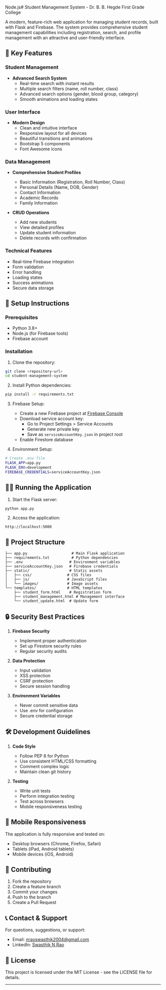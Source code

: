 Node.js# Student Management System - Dr. B. B. Hegde First Grade College

A modern, feature-rich web application for managing student records, built with Flask and Firebase. The system provides comprehensive student management capabilities including registration, search, and profile management with an attractive and user-friendly interface.

## 🌟 Key Features

### Student Management
- **Advanced Search System**
  - Real-time search with instant results
  - Multiple search filters (name, roll number, class)
  - Advanced search options (gender, blood group, category)
  - Smooth animations and loading states
  
### User Interface
- **Modern Design**
  - Clean and intuitive interface
  - Responsive layout for all devices
  - Beautiful transitions and animations
  - Bootstrap 5 components
  - Font Awesome icons

### Data Management
- **Comprehensive Student Profiles**
  - Basic Information (Registration, Roll Number, Class)
  - Personal Details (Name, DOB, Gender)
  - Contact Information
  - Academic Records
  - Family Information
  
- **CRUD Operations**
  - Add new students
  - View detailed profiles
  - Update student information
  - Delete records with confirmation
  
### Technical Features
- Real-time Firebase integration
- Form validation
- Error handling
- Loading states
- Success animations
- Secure data storage

## 🚀 Setup Instructions

### Prerequisites
- Python 3.8+
- Node.js (for Firebase tools)
- Firebase account

### Installation

1. Clone the repository:
```bash
git clone <repository-url>
cd student-management-system
```

2. Install Python dependencies:
```bash
pip install -r requirements.txt
```

3. Firebase Setup:
   - Create a new Firebase project at [Firebase Console](https://console.firebase.google.com/)
   - Download service account key:
     - Go to Project Settings > Service Accounts
     - Generate new private key
     - Save as `serviceAccountKey.json` in project root
   - Enable Firestore database

4. Environment Setup:
```bash
# Create .env file
FLASK_APP=app.py
FLASK_ENV=development
FIREBASE_CREDENTIALS=serviceAccountKey.json
```

## 🏃‍♂️ Running the Application

1. Start the Flask server:
```bash
python app.py
```

2. Access the application:
```
http://localhost:5000
```

## 📁 Project Structure

```
├── app.py                    # Main Flask application
├── requirements.txt          # Python dependencies
├── .env                     # Environment variables
├── serviceAccountKey.json   # Firebase credentials
├── static/                  # Static assets
│   ├── css/                # CSS files
│   ├── js/                 # JavaScript files
│   └── images/             # Image assets
└── templates/              # HTML templates
    ├── student_form.html    # Registration form
    ├── student_management.html # Management interface
    └── student_update.html  # Update form
```

## 🔒 Security Best Practices

1. **Firebase Security**
   - Implement proper authentication
   - Set up Firestore security rules
   - Regular security audits

2. **Data Protection**
   - Input validation
   - XSS protection
   - CSRF protection
   - Secure session handling

3. **Environment Variables**
   - Never commit sensitive data
   - Use .env for configuration
   - Secure credential storage

## 🛠️ Development Guidelines

1. **Code Style**
   - Follow PEP 8 for Python
   - Use consistent HTML/CSS formatting
   - Comment complex logic
   - Maintain clean git history

2. **Testing**
   - Write unit tests
   - Perform integration testing
   - Test across browsers
   - Mobile responsiveness testing

## 📱 Mobile Responsiveness

The application is fully responsive and tested on:
- Desktop browsers (Chrome, Firefox, Safari)
- Tablets (iPad, Android tablets)
- Mobile devices (iOS, Android)

## 🤝 Contributing

1. Fork the repository
2. Create a feature branch
3. Commit your changes
4. Push to the branch
5. Create a Pull Request

## 📞 Contact & Support

For questions, suggestions, or support:
- Email: nraoswasthik2004@gmail.com
- LinkedIn: [Swasthik N Rao](https://www.linkedin.com/in/swasthik-n-rao)

## 📄 License

This project is licensed under the MIT License - see the LICENSE file for details.

---

